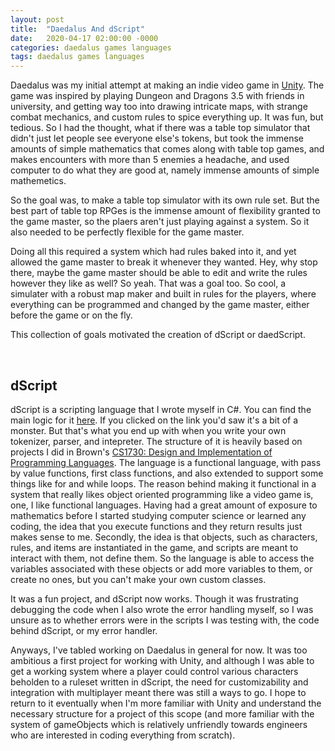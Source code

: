 ```yaml
---
layout: post
title:  "Daedalus And dScript"
date:   2020-04-17 02:00:00 -0000
categories: daedalus games languages
tags: daedalus games languages
---
```


Daedalus was my initial attempt at making an indie video game in [Unity][unity]. The game was inspired by playing Dungeon and Dragons 3.5 with friends in university, and getting way too into drawing intricate maps, with strange combat mechanics, and custom rules to spice everything up. It was fun, but tedious. So I had the thought, what if there was a table top simulator that didn't just let people see everyone else's tokens, but took the immense amounts of simple mathematics that comes along with table top games, and makes encounters with more than 5 enemies a headache, and used computer to do what they are good at, namely immense amounts of simple mathemetics.

So the goal was, to make a table top simulator with its own rule set. But the best part of table top RPGes is the immense amount of flexibility granted to the game master, so the plaers aren't just playing against a system. So it also needed to be perfectly flexible for the game master. 

Doing all this required a system which had rules baked into it, and yet allowed the game master to break it whenever they wanted. Hey, why stop there, maybe the game master should be able to edit and write the rules however they like as well? So yeah. That was a goal too. So cool, a simulater with a robust map maker and built in rules for the players, where everything can be programmed and changed by the game master, either before the game or on the fly.

This collection of goals motivated the creation of dScript or daedScript.

&nbsp;

## dScript

dScript is a scripting language that I wrote myself in C#. You can find the main logic for it [here][daedscript]. If you clicked on the link you'd saw it's a bit of a monster. But that's what you end up with when you write your own tokenizer, parser, and intepreter. The structure of it is heavily based on projects I did in Brown's [CS1730: Design and Implementation of Programming Languages][langs]. The language is a functional language, with pass by value functions, first class functions, and also extended to support some things like for and while loops. The reason behind making it functional in a system that really likes object oriented programming like a video game is, one, I like functional languages. Having had a great amount of exposure to mathematics before I started studying computer science or learned any coding, the idea that you execute functions and they return results just makes sense to me. Secondly, the idea is that objects, such as characters, rules, and items are instantiated in the game, and scripts are meant to interact with them, not define them. So the language is able to access the variables associated with these objects or add more variables to them, or create no ones, but you can't make your own custom classes.

It was a fun project, and dScript now works. Though it was frustrating debugging the code when I also wrote the error handling myself, so I was unsure as to whether errors were in the scripts I was testing with, the code behind dScript, or my error handler.

Anyways, I've tabled working on Daedalus in general for now. It was too ambitious a first project for working with Unity, and although I was able to get a working system where a player could control various characters beholden to a ruleset written in dScript, the need for customizability and integration with multiplayer meant there was still a ways to go. I hope to return to it eventually when I'm more familiar with Unity and understand the necessary structure for a project of this scope (and more familiar with the system of gameObjects which is relatively unfriendly towards engineers who are interested in coding everything from scratch).

&nbsp;

&nbsp;

&nbsp;

&nbsp;

[unity]: https://unity.com/
[daedscript]: https://github.com/Buggy-Virus/daedalus-0.1/blob/master/Assets/DaedScript/DaedScript.cs
[langs]: http://cs.brown.edu/courses/csci1730/